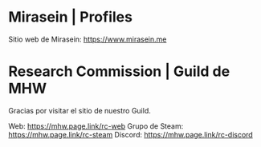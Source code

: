 # Mirasein | Profiles

Sitio web de Mirasein: https://www.mirasein.me


# Research Commission | Guild de MHW

Gracias por visitar el sitio de nuestro Guild.

Web: https://mhw.page.link/rc-web
Grupo de Steam: https://mhw.page.link/rc-steam
Discord: https://mhw.page.link/rc-discord

